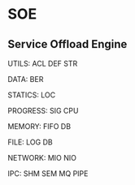 # SOE
## Service Offload Engine

UTILS: ACL DEF STR

DATA: BER

STATICS: LOC

PROGRESS: SIG CPU

MEMORY: FIFO DB

FILE: LOG DB

NETWORK: MIO NIO

IPC: SHM SEM MQ PIPE
